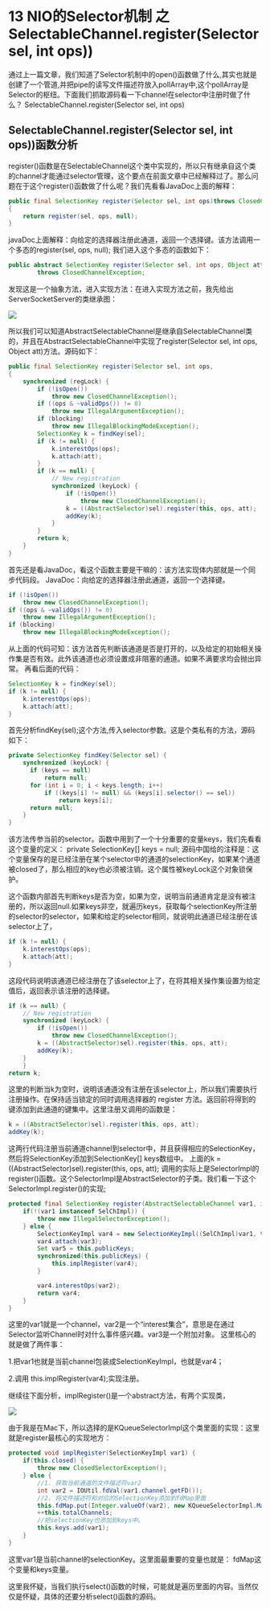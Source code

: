# 13 NIO的Selector机制 之 SelectableChannel.register(Selector sel, int ops))
通过上一篇文章，我们知道了Selector机制中的open()函数做了什么,其实也就是创建了一个管道,并把pipe的读写文件描述符放入pollArray中,这个pollArray是Selector的枢纽。下面我们抓取源码看一下channel在selector中注册时做了什么？ 
SelectableChannel.register(Selector sel, int ops)

## SelectableChannel.register(Selector sel, int ops))函数分析

register()函数是在SelectableChannel这个类中实现的，所以只有继承自这个类的channel才能通过selector管理，这个要点在前面文章中已经解释过了。那么问题在于这个register()函数做了什么呢？我们先看看JavaDoc上面的解释：

``` java
public final SelectionKey register(Selector sel, int ops)throws ClosedChannelException
{
    return register(sel, ops, null);
}
```
javaDoc上面解释：向给定的选择器注册此通道，返回一个选择键。该方法调用一个多态的register(sel, ops, null); 
我们进入这个多态的函数如下：

``` java
public abstract SelectionKey register(Selector sel, int ops, Object att)
        throws ClosedChannelException;
```
发现这是一个抽象方法，进入实现方法：在进入实现方法之前，我先给出ServerSocketServer的类继承图： 

![](https://github.com/muyinchen/woker/blob/master/mypics/ServerSocketServer.jpg?raw=true)

所以我们可以知道AbstractSelectableChannel是继承自SelectableChannel类的，并且在AbstractSelectableChannel中实现了register(Selector sel, int ops, Object att)方法。源码如下：
``` java
public final SelectionKey register(Selector sel, int ops,                            Object att)throws ClosedChannelException
{
    synchronized (regLock) {
        if (!isOpen())
            throw new ClosedChannelException();
        if ((ops & ~validOps()) != 0)
            throw new IllegalArgumentException();
        if (blocking)
            throw new IllegalBlockingModeException();
        SelectionKey k = findKey(sel);
        if (k != null) {
            k.interestOps(ops);
            k.attach(att);
        }
        if (k == null) {
            // New registration
            synchronized (keyLock) {
                if (!isOpen())
                    throw new ClosedChannelException();
                k = ((AbstractSelector)sel).register(this, ops, att);
                addKey(k);
            }
        }
        return k;
    }
}
```
首先还是看JavaDoc，看这个函数主要是干嘛的：该方法实现体内部就是一个同步代码段。 
JavaDoc：向给定的选择器注册此通道，返回一个选择键。

``` java
if (!isOpen())
    throw new ClosedChannelException();
if ((ops & ~validOps()) != 0)
    throw new IllegalArgumentException();
if (blocking)
    throw new IllegalBlockingModeException();
```
从上面的代码可知：该方法首先判断该通道是否是打开的，以及给定的初始相关操作集是否有效。此外该通道也必须设置成非阻塞的通道。如果不满要求均会抛出异常。 
再看后面的代码：
``` java
SelectionKey k = findKey(sel);
if (k != null) {
    k.interestOps(ops);
    k.attach(att);
}
```
首先分析findKey(sel);这个方法,传入selector参数。这是个类私有的方法，源码如下：
``` java
private SelectionKey findKey(Selector sel) {
    synchronized (keyLock) {
      if (keys == null)
          return null;
      for (int i = 0; i < keys.length; i++)
          if ((keys[i] != null) && (keys[i].selector() == sel))
              return keys[i];
      return null;
    }
}
```
该方法传参当前的selector。函数中用到了一个十分重要的变量keys，我们先看看这个变量的定义： 
private SelectionKey[] keys = null; 
源码中国给的注释是：这个变量保存的是已经注册在某个selector中的通道的selectionKey，如果某个通道被closed了，那么相应的key也必须被注销。这个属性被keyLock这个对象锁保护。

这个函数内部首先判断keys是否为空，如果为空，说明当前通道肯定是没有被注册的，所以返回null.如果keys非空，就遍历keys，获取每个selectionKey所注册的selector的selector，如果和给定的selector相同，就说明此通道已经注册在该selector上了，
``` java
if (k != null) {
    k.interestOps(ops);
    k.attach(att);
}
```
这段代码说明该通道已经注册在了该selector上了，在将其相关操作集设置为给定值后，返回表示该注册的选择键。
``` java
if (k == null) {
    // New registration
    synchronized (keyLock) {
        if (!isOpen())
            throw new ClosedChannelException();
        k = ((AbstractSelector)sel).register(this, ops, att);
        addKey(k);
    }
    }
return k;
```
这里的判断当k为空时，说明该通道没有注册在该selector上，所以我们需要执行注册操作。在保持适当锁定的同时调用选择器的 register 方法。返回前将得到的键添加到此通道的键集中。这里注册又调用的函数是：
``` java
k = ((AbstractSelector)sel).register(this, ops, att);
addKey(k);
```
这两行代码注册当前通道channel到selector中，并且获得相应的SelectionKey，然后将SelectionKey添加到SelectionKey[] keys数组中。 
上面的k = ((AbstractSelector)sel).register(this, ops, att); 
调用的实际上是SelectorImpl的register()函数。这个SelectorImpl是AbstractSelector的子类。我们看一下这个SelectorImpl.register()的实现;
``` java
protected final SelectionKey register(AbstractSelectableChannel var1, int var2, Object var3) {
    if(!(var1 instanceof SelChImpl)) {
        throw new IllegalSelectorException();
    } else {
        SelectionKeyImpl var4 = new SelectionKeyImpl((SelChImpl)var1, this);
        var4.attach(var3);
        Set var5 = this.publicKeys;
        synchronized(this.publicKeys) {
            this.implRegister(var4);
        }

        var4.interestOps(var2);
        return var4;
    }
}
```
这里的var1就是一个channel，var2是一个“interest集合”，意思是在通过Selector监听Channel时对什么事件感兴趣。var3是一个附加对象。 
这里核心的就是做了两件事：

1.把var1也就是当前channel包装成SelectionKeyImpl，也就是var4；

2.调用 this.implRegister(var4);实现注册。

继续往下面分析，implRegister()是一个abstract方法，有两个实现类， 

![](https://github.com/muyinchen/woker/blob/master/mypics/implRegister().jpg?raw=true)

由于我是在Mac下，所以选择的是KQueueSelectorImpl这个类里面的实现：这里就是register最核心的实现地方：
``` java
protected void implRegister(SelectionKeyImpl var1) {
    if(this.closed) {
        throw new ClosedSelectorException();
    } else {
        //1. 获取当前通道的文件描述符var2
        int var2 = IOUtil.fdVal(var1.channel.getFD());
        //2. 将文件描述符和对应的SelectionKey添加到fdMap里面
        this.fdMap.put(Integer.valueOf(var2), new KQueueSelectorImpl.MapEntry(var1));
        ++this.totalChannels;
        //把selectionKey也添加到keys中。
        this.keys.add(var1);
    }
}
```
这里var1是当前channel的selectionKey。这里面最重要的变量也就是： 
fdMap这个变量和keys变量。 

这里我怀疑，当我们执行select()函数的时候，可能就是遍历里面的内容。当然仅仅是怀疑，具体的还要分析select()函数的源码。


